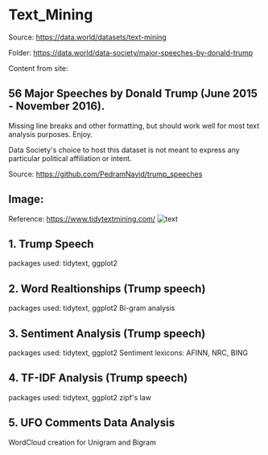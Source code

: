 # Text_Mining

Source: https://data.world/datasets/text-mining

Folder: https://data.world/data-society/major-speeches-by-donald-trump

Content from site:

## 56 Major Speeches by Donald Trump (June 2015 - November 2016).

Missing line breaks and other formatting, but should work well for most text analysis purposes. Enjoy.

Data Society's choice to host this dataset is not meant to express any particular political affiliation or intent.

Source: https://github.com/PedramNavid/trump_speeches


## Image:
Reference: https://www.tidytextmining.com/
![text](https://user-images.githubusercontent.com/14126898/40196442-8784d6a0-59de-11e8-8d9d-c21eb395924d.png)


## 1. Trump Speech
packages used: tidytext, ggplot2

## 2. Word Realtionships (Trump speech)
packages used: tidytext, ggplot2
Bi-gram analysis

## 3. Sentiment Analysis (Trump speech)
packages used: tidytext, ggplot2
Sentiment lexicons: AFINN, NRC, BING

## 4. TF-IDF Analysis (Trump speech)
packages used: tidytext, ggplot2
zipf's law

## 5. UFO Comments Data Analysis
WordCloud creation for Unigram and Bigram

